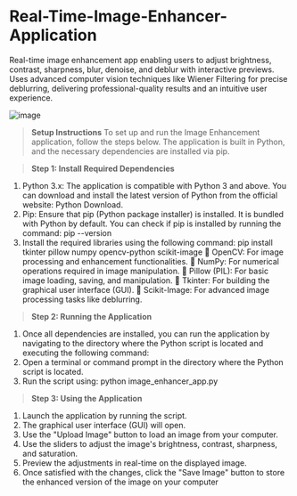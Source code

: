 # Real-Time-Image-Enhancer-Application
Real-time image enhancement app enabling users to adjust brightness, contrast, sharpness, blur, denoise, and deblur with interactive previews. Uses advanced computer vision techniques like Wiener Filtering for precise deblurring, delivering professional-quality results and an intuitive user experience.


![image](https://github.com/user-attachments/assets/d66544a9-dbdc-4b99-bda8-c9a1722a049e)

> **Setup Instructions**
To set up and run the Image Enhancement application, follow the steps below. The application is built in Python, and the necessary dependencies are installed via pip. 

> **Step 1: Install Required Dependencies**
1.	Python 3.x: The application is compatible with Python 3 and above. You can download and install the latest version of Python from the official website: Python Download.
2.	Pip: Ensure that pip (Python package installer) is installed. It is bundled with Python by default. You can check if pip is installed by running the command: pip --version
3.	Install the required libraries using the following command:
pip install tkinter pillow numpy opencv-python scikit-image 
	OpenCV: For image processing and enhancement functionalities.
	NumPy: For numerical operations required in image manipulation.
	Pillow (PIL): For basic image loading, saving, and manipulation.
	Tkinter: For building the graphical user interface (GUI). 
	Scikit-Image: For advanced image processing tasks like deblurring.

> **Step 2: Running the Application**
1.	Once all dependencies are installed, you can run the application by navigating to the directory where the Python script is located and executing the following command:
2.	Open a terminal or command prompt in the directory where the Python script is located.
3.	Run the script using:
python image_enhancer_app.py

> **Step 3: Using the Application**
1.	Launch the application by running the script.
2.	The graphical user interface (GUI) will open.
3.	Use the "Upload Image" button to load an image from your computer.
4.	Use the sliders to adjust the image's brightness, contrast, sharpness, and saturation.
5.	Preview the adjustments in real-time on the displayed image.
6.	Once satisfied with the changes, click the "Save Image" button to store the enhanced version of the image on your computer
